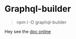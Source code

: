 # Graphql-builder

> npm i -D graphql-builder


Hey see the [doc online](https://poulpinounette.github.io/graphql-builder/)


